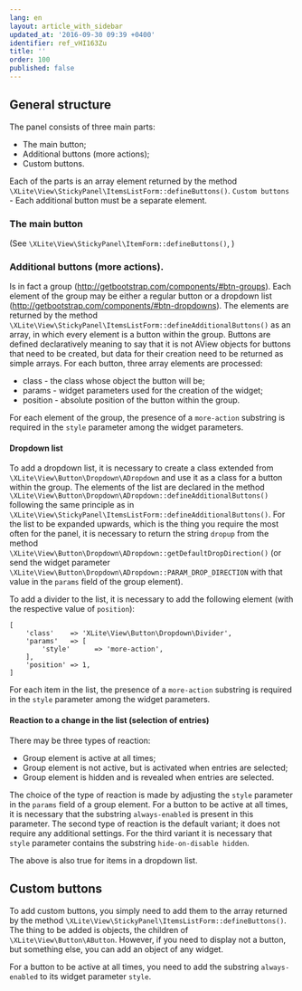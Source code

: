```yaml
---
lang: en
layout: article_with_sidebar
updated_at: '2016-09-30 09:39 +0400'
identifier: ref_vHI163Zu
title: ''
order: 100
published: false
---
```

## General structure

The panel consists of three main parts:
- The main button;
- Additional buttons (more actions);
- Custom buttons.

Each of the parts is an array element returned by the method `\XLite\View\StickyPanel\ItemsListForm::defineButtons()`. `Custom buttons` - Each additional button must be a separate element.  

### The main button

(See `\XLite\View\StickyPanel\ItemForm::defineButtons()`, )

### Additional buttons (more actions).

Is in fact a group (http://getbootstrap.com/components/#btn-groups). Each element of the group may be either a regular button or a dropdown list (http://getbootstrap.com/components/#btn-dropdowns). The elements are returned by the method `\XLite\View\StickyPanel\ItemsListForm::defineAdditionalButtons()` as an array, in  which every element is a button within the group. Buttons are defined declaratively meaning to say that it is not AView objects for buttons that need to be created, but data for their creation need to be returned as simple arrays. For each button, three array elements are processed:

- class - the class whose object the button will be;
- params - widget parameters used for the creation of the widget;
- position - absolute position of the button within the group.

For each element of the group, the presence of a `more-action` substring is required in the `style` parameter among the widget parameters.

#### Dropdown list

To add a dropdown list, it is necessary to create a class extended from `\XLite\View\Button\Dropdown\ADropdown` and use it as a class for a button within the group. The elements of the list are declared in the method `\XLite\View\Button\Dropdown\ADropdown::defineAdditionalButtons()` following the same principle as in `\XLite\View\StickyPanel\ItemsListForm::defineAdditionalButtons()`. For the list to be expanded upwards, which is the thing you require the most often for the panel, it is necessary to return the string `dropup` from the method `\XLite\View\Button\Dropdown\ADropdown::getDefaultDropDirection()` (or send the widget parameter `\XLite\View\Button\Dropdown\ADropdown::PARAM_DROP_DIRECTION` with that value in the `params` field of the group element).

To add a divider to the list, it is necessary to add the following element (with the respective value of `position`):

```
[
    'class'    => 'XLite\View\Button\Dropdown\Divider',
    'params'   => [
        'style'      => 'more-action',
    ],
    'position' => 1,
]
```

For each item in the list, the presence of a `more-action` substring is required in the `style` parameter among the widget parameters.


#### Reaction to a change in the list (selection of entries)

There may be three types of reaction:

- Group element is active at all times;
- Group element is not active, but is activated when entries are selected;
- Group element is hidden and is revealed when entries are selected.

The choice of the type of reaction is made by adjusting the `style` parameter in the `params` field of a group element. For a button to be active at all times, it is necessary that the substring `always-enabled` is present in this parameter. The second type of reaction is the default variant; it does not require any additional settings. For the third variant it is necessary that `style` parameter contains the substring `hide-on-disable hidden`.

The above is also true for items in a dropdown list.

## Custom buttons

To add custom buttons, you simply need to add them to the array returned by the method `\XLite\View\StickyPanel\ItemsListForm::defineButtons()`. The thing to be added is objects, the children of `\XLite\View\Button\AButton`. However, if you need to display not a button, but something else, you can add an object of any widget.

For a button to be active at all times, you need to add the substring `always-enabled` to its widget parameter `style`.

